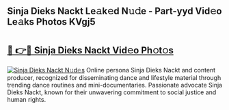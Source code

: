 ## Sinja Dieks Nackt Le𝚊k𝚎d N𝚞𝚍e - Part-yyd Vid𝚎o Le𝚊ks Photos KVgj5

# <h2><a href="http://fb9t2i8.evod.top/?m=Sinja+Dieks+Nackt">🔗 👉🔴 Sinja Dieks Nackt Vid𝚎o Ph𝚘t𝚘s</a></h2>

[![Sinja Dieks Nackt N𝚞d𝚎s](https://i.imgur.com/8V9OHl7.gif)](http://fb9t2i8.evod.top/?m=Sinja+Dieks+Nackt)
Online persona Sinja Dieks Nackt and content producer, recognized for disseminating dance and lifestyle material through trending dance routines and mini-documentaries. Passionate advocate Sinja Dieks Nackt, known for their unwavering commitment to social justice and human rights. 
